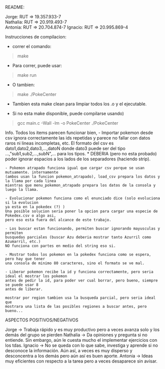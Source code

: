 README:

Jorge: RUT => 19.357.933-7      
Nathalia: RUT => 20.919.493-7    
Antonia: RUT => 20.704.874-7
Ignacio: RUT => 20.995.869-4

Instrucciones de compilacion: 
- correr el comando:
 > make

- Para correr, puede usar:
 > make run
- O tambien:
 > make
 > ./PokeCenter

- Tambien esta make clean para limpiar todos los .o y el ejecutable.

- Si no esta make disponible, puede compilarse usando)
 > gcc main.c -Wall -lm -o PokeCenter
 > ./PokeCenter


Info.
Todos los items parecen funcionar bien, 
	- Importar pokemon desde csv ignora correctamente las ids repetidas y parece
	no fallar con datos raros ni lineas incompletas, etc.
	El formato del csv es dato1,dato2,dato3,...,datoN
	donde dato3 puede ser del tipo ...,"sub1,sub2,...,subN",... para los tipos.
	* DEBERIA (pero no esta probado) poder ignorar espacios a los lados de los separadores
	(haciendo strip).

	- Pokemon atrapado funciona igual que cargar csv porque se usan mutuamente. internamente
	(ambos usan la funcion pokemon_atrapado), load_csv prepara los datos y la llama por cada linea
	mientras que menu_pokemon_atrapado prepara los datos de la consola y luego la llama.

	- Evolucionar pokemon funciona como el enunciado dice (solo evoluciona si la evolucion
	ya esta en la pokedex (?) )
	Una posible solucion seria poner la opcion para cargar una especie de Pokedex.csv o algo asi,
	pero eso esta fuera del alcance de este trabajo.

	- Los buscar estan funcionando, permiten buscar ignorando mayusculas y permiten
	busquedas parciales (buscar Azu deberia mostrar tanto Azurril como Azumarril, etc.)
	NO funciona con partes en medio del string eso si.

	- Mostrar todos los pokemon en la pokedex funciona como se espera, pero hay que tener
	una consola de minimo 80 caracteres, sino el formato se ve mal.

	- Liberar pokemon recibe la id y funciona correctamente, pero seria ideal el mostrar los pokemon
	antes de pedir la id, para poder ver cual borrar, pero bueno, siempre se puede usar 8
	antes de liberar.

	mostrar por region tambien usa la busqueda parcial, pero seria ideal que
	mostrara una lista de las posibles regiones a buscar antes, pero bueno...

ASPECTOS POSITIVOS/NEGATIVOS

Jorge -> Trabaja rápido y es muy productivo pero a veces avanza solo y los demás del grupo se pierden
Nathalia -> Da opiniones y pregunta si no entiende. Sin embargo, aún le cuesta mucho el implementar ejercicios con los tdas.
Ignacio -> No se queda con lo que sabe, investiga y aprende si no desconoce la información. Aún así, a veces es muy disperso y desconcentra a los demás pero aún así es buen aporte.
Antonia -> Ideas muy eficientes con respecto a la tarea pero a veces desaparece sin avisar.


